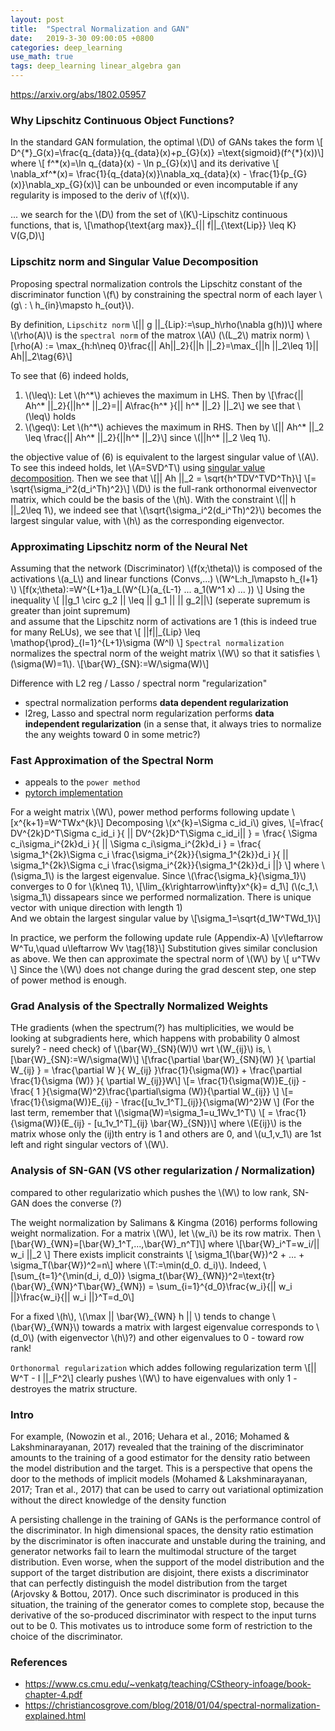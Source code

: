 ```yaml
---
layout: post
title:  "Spectral Normalization and GAN"
date:   2019-3-30 09:00:05 +0800
categories: deep_learning
use_math: true
tags: deep_learning linear_algebra gan
---
```


<a href="https://arxiv.org/abs/1802.05957" target="_blank">https://arxiv.org/abs/1802.05957</a>


### Why Lipschitz Continuous Object Functions?

In the standard GAN formulation, the optimal \\(D\\) of GANs takes the form
\\[ D^\{\*\}\_G(x)=\frac\{q\_\{data\}\}\{q\_\{data\}(x)+p\_\{G\}(x)\} =\text\{sigmoid\}(f^\{\*\}(x))\\]
where
\\[ f^\*(x)=\ln q\_\{data\}(x) - \ln p\_\{G\}(x)\\]
and its derivative
\\[ \nabla\_xf^*(x)= \frac\{1\}\{q\_\{data\}(x)\}\nabla\_xq\_\{data\}(x) - \frac\{1\}\{p\_\{G\}(x)\}\nabla\_xp\_\{G\}(x)\\]
can be unbounded or even incomputable if any regularity is imposed to the deriv of \\(f(x)\\).

... we search for the \\(D\\) from the set of \\(K\\)-Lipschitz continuous functions, that is,
\\[\mathop\{\text\{arg max\}\}\_\{\|\| f\|\|\_\{\text\{Lip\}\} \leq K\} V(G,D)\\]

### Lipschitz norm and Singular Value Decomposition

Proposing spectral normalization controls the Lipschitz constant of the discriminator function \\(f\\) by constraining the spectral norm of each layer \\(g\\ : \\ h\_\{in\}\mapsto h\_\{out\}\\). 

By definition, `Lipschitz norm` \\[\|\| g \|\|\_\{Lip\}:=\sup\_h\rho(\nabla g(h))\\]
where \\(\rho(A)\\) is the `spectral norm` of the matrox \\(A\\) (\\(L\_2\\) matrix norm)
\\[\rho(A) := \max\_\{h:h\neq 0\}\frac\{\|\| Ah\|\|\_2\}\{\|\|h \|\|\_2\}=\max\_\{\|\|h \|\|\_2\leq 1\}\|\| Ah\|\|\_2\tag\{6\}\\]

To see that (6) indeed holds,
1. \\(\leq\\): Let \\(h^\*\\) achieves the maximum in LHS. Then by
\\[\frac\{\|\| Ah^\* \|\|\_2\}\{\|\|h^\* \|\|\_2\}=\|\| A\frac\{h^\* \}\{\|\| h^* \|\|\_2\} \|\|\_2\\] we see that \\(\leq\\) holds
2. \\(\geq\\): Let \\(h^\*\\) achieves the maximum in RHS. Then by
\\[\|\| Ah^\* \|\|\_2 \leq \frac\{\|\| Ah^\* \|\|\_2\}\{\|\|h^\* \|\|\_2\}\\] 
since \\(\|\|h^\* \|\|\_2 \leq 1\\).

the objective value of (6) is equivalent to the largest singular value of \\(A\\). To see this indeed holds, let \\(A=SVD^T\\) using <a href="{{site.url}}/linear_algebra/2018/05/26/svd.html" target="_blank">singular value decomposition</a>. Then we see that
\\[\|\| Ah \|\|\_2 = \sqrt\{h^TDV^TVD^Th\}\\]
\\[= \sqrt\{\sigma\_i^2(d\_i^Th)^2\}\\]
\\(D\\) is the full-rank orthonormal eivenvector matrix, which could be the basis of the \\(h\\). With the constraint \\(\|\| h \|\|\_2\leq 1\\), we indeed see that \\(\sqrt\{\sigma\_i^2(d\_i^Th)^2\}\\) becomes the largest singular value, with \\(h\\) as the corresponding eigenvector.


### Approximating Lipschitz norm of the Neural Net
Assuming that the network (Discriminator) \\(f(x;\theta)\\) is composed of the activations \\(a\_L\\) and linear functions (Convs,...) \\(W^L:h\_l\mapsto h\_\{l+1\} \\)
\\[f(x;\theta):=W^\{L+1\}a\_L(W^\{L\}(a\_\{L-1\} ... a\_1(W^1 x)  ... )) \\]
Using the inequality
\\[ \|\|g\_1 \circ g\_2 \|\| \leq \|\| g\_1 \|\| \|\| g\_2\|\|\\]
(seperate supremum is greater than joint supremum)  
and assume that the Lipschitz norm of activations are 1 (this is indeed true for many ReLUs), we see that
\\[ \|\|f\|\|\_\{Lip\} \leq \mathop\{\prod\}\_\{l=1\}^\{L+1\}\sigma (W^l) \\]
`Spectral normalization` normalizes the spectral norm of the weight matrix \\(W\\) so that it satisfies \\(\sigma(W)=1\\).
\\[\bar\{W\}\_\{SN\}:=W/\sigma(W)\\]

Difference with L2 reg / Lasso / spectral norm "regularization"
- spectral normalization performs __data dependent regularization__
- l2reg, Lasso and spectral norm regularization performs __data independent regularization__ (in a sense that, it always tries to normalize the any weights toward 0 in some metric?)

### Fast Approximation of the Spectral Norm
- appeals to the `power method`
- <a href="https://pytorch.org/docs/stable/_modules/torch/nn/utils/spectral_norm.html" target="_blank">pytorch implementation</a>

For a weight matrix \\(W\\), power method performs following update
\\[x^\{k+1\}=W^TWx^\{k\}\\]
Decomposing \\(x^\{k\}=\Sigma c\_id\_i\\) gives,
\\[=\frac\{  DV^\{2k\}D^T\Sigma c\_id\_i \}\{ \|\| DV^\{2k\}D^T\Sigma c\_id\_i\|\| \} = \frac\{  \Sigma c\_i\sigma\_i^\{2k\}d\_i \}\{ \|\| \Sigma c\_i\sigma\_i^\{2k\}d\_i \} = \frac\{ \sigma\_1^\{2k\}\Sigma c\_i \frac\{\sigma\_i^\{2k\}\}\{\sigma\_1^\{2k\}\}d\_i \}\{ \|\| \sigma\_1^\{2k\}\Sigma c\_i \frac\{\sigma\_i^\{2k\}\}\{\sigma\_1^\{2k\}\}d\_i  \|\|\} \\]
where \\(\sigma\_1\\) is the largest eigenvalue. Since \\(\frac\{\sigma\_k\}\{\sigma\_1\}\\) converges to 0 for \\(k\neq 1\\), 
\\[\lim\_\{k\rightarrow\infty\}x^\{k\}= d\_1\\]
(\\(c\_1,\\ \sigma\_1\\) dissapears since we performed normalization. There is unique vector with unique direction with length 1)  
And we obtain the largest singular value by \\[\sigma\_1=\sqrt\{d\_1W^TWd\_1\}\\]

In practice, we perform the following update rule (Appendix-A)
\\[v\leftarrow W^Tu,\quad u\leftarrow Wv \tag\{18\}\\]
Substitution gives similar conclusion as above. We then can approximate the spectral norm of \\(W\\) by
\\[ u^TWv \\]
Since the \\(W\\) does not change during the grad descent step, one step of power method is enough.

### Grad Analysis of the Spectrally Normalized Weights
THe gradients (when the spectrum(?) has multiplicities, we would be looking at subgradients here, which happens with probability 0 almost surely? - need check) of \\(\bar\{W\}\_\{SN\}(W)\\) wrt \\(W\_\{ij\}\\) is,
\\[\bar\{W\}\_\{SN\}:=W/\sigma(W)\\]
\\[\frac\{\partial \bar\{W\}\_\{SN\}(W) \}\{ \partial W\_\{ij\} \} = \frac\{\partial W \}\{ W\_\{ij\} \}\frac\{1\}\{\sigma(W)\} + \frac\{\partial \frac\{1\}\{\sigma (W)\} \}\{ \partial W\_\{ij\}\}W\\]
\\[= \frac\{1\}\{\sigma(W)\}E\_\{ij\} - \frac\{ 1 \}\{\sigma(W)^2\}\frac\{\partial\sigma (W)\}\{\partial W\_\{ij\}\} \\]
\\[=  \frac\{1\}\{\sigma(W)\}E\_\{ij\} - \frac\{[u\_1v\_1^T]\_\{ij\}\}\{\sigma(W)^2\}W \\]
(For the last term, remember that \\(\sigma(W)=\sigma\_1=u\_1Wv\_1^T\\)
\\[ = \frac\{1\}\{\sigma(W)\}(E\_\{ij\} - [u\_1v\_1^T]\_\{ij\} \bar\{W\}\_\{SN\})\\]
where \\(E\{ij\}\\) is the matrix whose only the (ij)th entry is 1 and others are 0, and \\(u\_1,v\_1\\) are 1st left and right singular vectors of \\(W\\).

### Analysis of SN-GAN (VS other regularization / Normalization)
compared to other regularizatio which pushes the \\(W\\) to low rank, SN-GAN does the converse (?)

The weight normalization by Salimans & Kingma (2016) performs following weight normalization.
For a matrix \\(W\\), let \\(w\_i\\) be its row matrix. Then
\\[\bar\{W\}\_\{WN\}=[\bar\{W\}\_1^T,...,\bar\{W\}\_n^T]\\]
where
\\[\bar\{W\}\_i^T=w\_i/\|\| w\_i \|\|\_2 \\]
There exists implicit constraints
\\[ \sigma\_1(\bar\{W\})^2 + ... + \sigma\_T(\bar\{W\})^2=n\\]
where \\(T:=\min(d\_0. d\_i)\\). Indeed,
\\[\sum\_\{t=1\}^\{\min(d\_i, d\_0)\} \sigma\_t(\bar\{W\}\_\{WN\})^2=\text\{tr\} (\bar\{W\}\_\{WN\}^T\bar\{W\}\_\{WN\}) = \sum\_\{i=1\}^\{d\_0\}\frac\{w\_i\}\{\|\| w\_i \|\|\}\frac\{w\_i\}\{\|\| w\_i \|\|\}^T=d\_0\\]

For a fixed \\(h\\), \\(\max \|\| \bar\{W\}\_\{WN\} h \|\| \\) tends to change \\(\bar\{W\}\_\{WN\}\\) towards a matrix with largest eigenvalue corresponds to \\(d\_0\\) (with eigenvector \\(h\\)?) and other eigenvalues to 0 - toward row rank!

`Orthonormal regularization` which addes following regularization term
\\[\|\| W^T - I \|\|\_F^2\\]
clearly pushes \\(W\\) to have eigenvalues with only 1 - destroyes the matrix structure.
### Intro
For example, (Nowozin et al., 2016; Uehara et al., 2016; Mohamed & Lakshminarayanan, 2017) revealed that the training of the discriminator amounts to the training of a good
estimator for the density ratio between the model distribution and the target. This is a perspective
that opens the door to the methods of implicit models (Mohamed & Lakshminarayanan, 2017; Tran
et al., 2017) that can be used to carry out variational optimization without the direct knowledge of
the density function

A persisting challenge in the training of GANs is the performance control of the discriminator. In
high dimensional spaces, the density ratio estimation by the discriminator is often inaccurate and
unstable during the training, and generator networks fail to learn the multimodal structure of the
target distribution. Even worse, when the support of the model distribution and the support of the
target distribution are disjoint, there exists a discriminator that can perfectly distinguish the model
distribution from the target (Arjovsky & Bottou, 2017). Once such discriminator is produced in
this situation, the training of the generator comes to complete stop, because the derivative of the
so-produced discriminator with respect to the input turns out to be 0. This motivates us to introduce
some form of restriction to the choice of the discriminator.


### References
* <a href="https://www.cs.cmu.edu/~venkatg/teaching/CStheory-infoage/book-chapter-4.pdf" target="_blank">https://www.cs.cmu.edu/~venkatg/teaching/CStheory-infoage/book-chapter-4.pdf</a>  
* <a href="https://christiancosgrove.com/blog/2018/01/04/spectral-normalization-explained.html" target="_blank">https://christiancosgrove.com/blog/2018/01/04/spectral-normalization-explained.html</a>